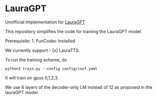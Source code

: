# LauraGPT


Unofficial Implementation for [LauraGPT](https://arxiv.org/abs/2310.04673)

This repository simplifies the code for training the LauraGPT model.

Prerequisite: 
    1. FunCodec Installed

We currently support
    - [x] LauraTTS.


To run the training scheme, do 
```shell
python3 train.py --config config/conf.yaml
```

It will train on gpus 0,1,2,3. 

We use 6 layers of the decoder-only LM instead of 12 as proposed in the lauraGPT model.
